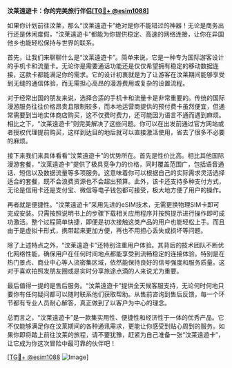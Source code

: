 **汶莱遠遊卡：你的完美旅行伴侣[[TG💪+ @esim1088](https://t.me/s/esim1088)]**

如果你计划前往汶莱，那么“汶莱遠遊卡”绝对是你不能错过的神器！无论是商务出行还是休闲度假，“汶莱遠遊卡”都能为你提供稳定、高速的网络连接，让你在异国他乡也能轻松保持与世界的联系。

首先，让我们来聊聊什么是“汶莱遠遊卡”。简单来说，它是一种专为国际游客设计的手机卡和流量卡。无论你是需要通话功能还是仅仅希望拥有稳定的移动数据连接，这款卡都能满足你的需求。它的设计初衷就是为了让游客在汶莱期间能够享受到无缝的通信体验，而无需担心高昂的漫游费用或复杂的设置流程。

对于经常出国的朋友来说，选择合适的手机卡和流量卡是非常重要的。传统的国际漫游服务往往价格昂贵且限制较多，而本地运营商提供的预付费卡虽然便宜，但通常需要到当地实体商店购买，这不仅费时费力，还可能因为语言不通而遇到麻烦。相比之下，“汶莱遠遊卡”则完美解决了这些问题。你可以在出发前通过官方网站或者授权代理提前购买，这样到达目的地后就可以直接激活使用，省去了很多不必要的麻烦。

接下来我们来具体看看“汶莱遠遊卡”的优势所在。首先是性价比高。相比其他国际漫游套餐，“汶莱遠遊卡”提供了极具竞争力的价格，同时覆盖范围广，包括语音通话、短信以及数据流量等多项服务。这意味着你可以根据自己的实际需求灵活选择适合的套餐，既不会浪费资源也不会超出预算。此外，该卡还支持多种支付方式，无论是信用卡还是支付宝、微信等电子钱包都可接受，极大地方便了用户的操作。

再者就是便捷性。“汶莱遠遊卡”采用先进的eSIM技术，无需更换物理SIM卡即可完成安装。只需按照说明书上的步骤下载相关应用程序并按照提示进行操作即可成功激活。整个过程简单快捷，即便是初次接触这类产品的用户也能轻松上手。而且由于是虚拟卡形式，携带起来更加方便，再也不用担心丢失或损坏等问题。

除了上述特点之外，“汶莱遠遊卡”还特别注重用户体验。其背后的技术团队不断优化网络性能，确保用户在任何时间地点都能享受到流畅稳定的连接体验。特别是在热门景点、商业中心等人流密集区域，依然能保持良好的信号强度和服务质量。这对于喜欢拍照发朋友圈或是实时分享旅途点滴的人来说尤为重要。

最后值得一提的是售后服务。“汶莱遠遊卡”提供全天候客服支持，无论何时何地只要你有任何疑问都可以随时联系他们获取帮助。从售前咨询到售后反馈，每一个环节都有专业人员耐心解答，真正做到了以客户为中心的理念。

总而言之，“汶莱遠遊卡”是一款集实用性、便捷性和经济性于一体的优秀产品。它不仅能够满足你在汶莱期间的各种通讯需求，更能让你感受到贴心周到的服务。如果你即将踏上前往汶莱的旅程，请不要犹豫，赶紧为自己准备一张“汶莱遠遊卡”，让它成为你这次冒险中最可靠的伙伴吧！

[[TG💪+ @esim1088](https://t.me/s/esim1088) ![Image](https://i.postimg.cc/4NQfJmqS/Snipaste-2025-05-13-00-14-12.png)]